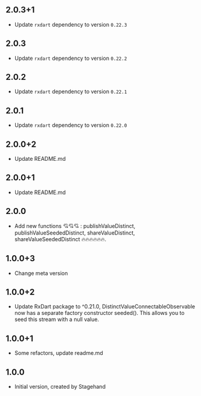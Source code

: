 ## 2.0.3+1

- Update `rxdart` dependency to version `0.22.3`

## 2.0.3

- Update `rxdart` dependency to version `0.22.2`

## 2.0.2

- Update `rxdart` dependency to version `0.22.1`

## 2.0.1

- Update `rxdart` dependency to version `0.22.0`

## 2.0.0+2

- Update README.md

## 2.0.0+1

- Update README.md

## 2.0.0

- Add new functions 💘💘💘 : publishValueDistinct, publishValueSeededDistinct, shareValueDistinct, shareValueSeededDistinct 🔥🔥🔥🔥🔥🔥.

## 1.0.0+3

- Change meta version

## 1.0.0+2

- Update RxDart package to ^0.21.0, DistinctValueConnectableObservable now has a separate factory constructor seeded().
  This allows you to seed this stream with a null value.

## 1.0.0+1

- Some refactors, update readme.md

## 1.0.0

- Initial version, created by Stagehand

